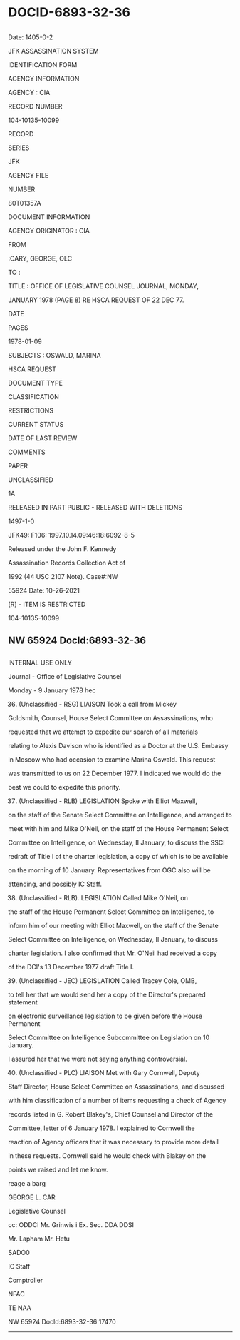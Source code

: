 # DOCID-6893-32-36

##
Date: 1405-0-2

JFK ASSASSINATION SYSTEM

IDENTIFICATION FORM

AGENCY INFORMATION

AGENCY : CIA

RECORD NUMBER

104-10135-10099

RECORD

SERIES

JFK

AGENCY FILE

NUMBER

80T01357A

DOCUMENT INFORMATION

AGENCY ORIGINATOR : CIA

FROM

:CARY, GEORGE, OLC

TO :

TITLE : OFFICE OF LEGISLATIVE COUNSEL JOURNAL, MONDAY,

JANUARY 1978 (PAGE 8) RE HSCA REQUEST OF 22 DEC 77.

DATE

PAGES

1978-01-09

SUBJECTS : OSWALD, MARINA

HSCA REQUEST

DOCUMENT TYPE

CLASSIFICATION

RESTRICTIONS

CURRENT STATUS

DATE OF LAST REVIEW

COMMENTS

PAPER

UNCLASSIFIED

1A

RELEASED IN PART PUBLIC - RELEASED WITH DELETIONS

1497-1-0

JFK49: F106: 1997.10.14.09:46:18:6092-8-5

Released under the John F. Kennedy

Assassination Records Collection Act of

1992 (44 USC 2107 Note). Case#:NW

55924 Date: 10-26-2021

[R] - ITEM IS RESTRICTED

104-10135-10099

NW 65924 Docld:6893-32-36
---

##
INTERNAL USE ONLY

Journal - Office of Legislative Counsel

Monday - 9 January 1978
hec

36. (Unclassified - RSG) LIAISON Took a call from Mickey

Goldsmith, Counsel, House Select Committee on Assassinations, who

requested that we attempt to expedite our search of all materials

relating to Alexis Davison who is identified as a Doctor at the U.S. Embassy

in Moscow who had occasion to examine Marina Oswald. This request

was transmitted to us on 22 December 1977. I indicated we would do the

best we could to expedite this priority.

37. (Unclassified - RLB) LEGISLATION Spoke with Elliot Maxwell,

on the staff of the Senate Select Committee on Intelligence, and arranged to

meet with him and Mike O'Neil, on the staff of the House Permanent Select

Committee on Intelligence, on Wednesday, II January, to discuss the SSCI

redraft of Title I of the charter legislation, a copy of which is to be available

on the morning of 10 January. Representatives from OGC also will be

attending, and possibly IC Staff.

38. (Unclassified - RLB). LEGISLATION Called Mike O'Neil, on

the staff of the House Permanent Select Committee on Intelligence, to

inform him of our meeting with Elliot Maxwell, on the staff of the Senate

Select Committee on Intelligence, on Wednesday, II January, to discuss

charter legislation. I also confirmed that Mr. O'Neil had received a copy

of the DCI's 13 December 1977 draft Title I.

39. (Unclassified - JEC) LEGISLATION Called Tracey Cole, OMB,

to tell her that we would send her a copy of the Director's prepared statement

on electronic surveillance legislation to be given before the House Permanent

Select Committee on Intelligence Subcommittee on Legislation on 10 January.

I assured her that we were not saying anything controversial.

40. (Unclassified - PLC) LIAISON Met with Gary Cornwell, Deputy

Staff Director, House Select Committee on Assassinations, and discussed

with him classification of a number of items requesting a check of Agency

records listed in G. Robert Blakey's, Chief Counsel and Director of the

Committee, letter of 6 January 1978. I explained to Cornwell the

reaction of Agency officers that it was necessary to provide more detail

in these requests. Cornwell said he would check with Blakey on the

points we raised and let me know.

reage a barg

GEORGE L. CAR

Legislative Counsel

cc: ODDCI Mr. Grinwis i Ex. Sec. DDA DDSI

Mr. Lapham Mr. Hetu

SADO0

IC Staff

Comptroller

NFAC

TE NAA

NW 65924 Docld:6893-32-36
17470

---


